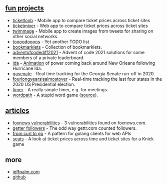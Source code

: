 [//]: # (Title: spudtrooper)

## [fun projects](/projects)

* [ticketloob](https://ticketloob.com) - Mobile app to compare ticket prices across ticket sites
* [ticketmixer](https://ticketmixer.app) - Web app to compare ticket prices across ticket sites
* [twimmage](https://twimmage.com) - Mobile app to create images from tweets for sharing on other social networks.
* [toooodoooos](http://toooodoooos.appspot.com/) - Yet another TODO list
* [bookmarklets](/bookmarklets) - Collection of bookmarklets.
* [adventofcodediff2021](/adventofcodediff2021) - Advent of code 2021 solutions for some members of a private leaderboard.
* [ida](/ida) - [Animation](https://spudtrooper.github.io/ida/html/animate.html#autoplay=1&speed=100) of power coming back around New Orleans following Hurricane Ida.
* [gasenate](/gasenate/both.html) - Real time tracking for the Georgia Senate run-off in 2020.
* [fourlongyearsisalmostover](/fourlongyearsisalmostover) - Real-time tracking the last four states in the 2020 US Presidential election.
* [timer](/timer) - A really simple timer, e.g. for meetings.
* [wordpath](https://jeffpalm.com/wordpath) - A stupid word game ([source](https://github.com/spudtrooper/wordpath)).

## [articles](/articles)

* [foxnews vulnerabilities](articles/foxnews) - 3 vulnerabilities found on foxnews.com.
* [getter followers](articles/gettrfollowers) - The odd way gettr.com counted followers.
* [from curl to go](articles/fromcurltogo) - A pattern for golang clients for web APIs
* [seats](seats) - A look at ticket prices across time and ticket sites for a Knick game

## more
    
* [jeffpalm.com](https://jeffpalm.com)
* [github](https://github.com/spudtrooper)